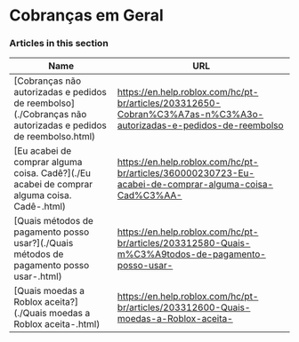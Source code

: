# Cobranças em Geral  
### Articles in this section
Name|URL
-|-
[Cobranças não autorizadas e pedidos de reembolso](./Cobranças não autorizadas e pedidos de reembolso.html) |https://en.help.roblox.com/hc/pt-br/articles/203312650-Cobran%C3%A7as-n%C3%A3o-autorizadas-e-pedidos-de-reembolso
[Eu acabei de comprar alguma coisa. Cadê?](./Eu acabei de comprar alguma coisa. Cadê-.html) |https://en.help.roblox.com/hc/pt-br/articles/360000230723-Eu-acabei-de-comprar-alguma-coisa-Cad%C3%AA-
[Quais métodos de pagamento posso usar?](./Quais métodos de pagamento posso usar-.html) |https://en.help.roblox.com/hc/pt-br/articles/203312580-Quais-m%C3%A9todos-de-pagamento-posso-usar-
[Quais moedas a Roblox aceita?](./Quais moedas a Roblox aceita-.html) |https://en.help.roblox.com/hc/pt-br/articles/203312600-Quais-moedas-a-Roblox-aceita-